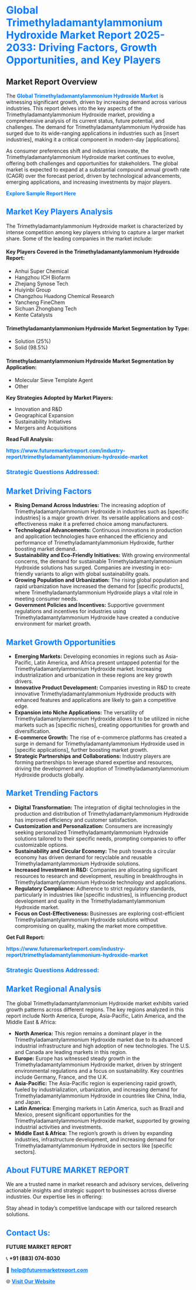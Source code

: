 <h1 style="color: #007BFF;">Global Trimethyladamantylammonium Hydroxide Market Report 2025-2033: Driving Factors, Growth Opportunities, and Key Players</h1>

<section id="overview">
<h2>Market Report Overview</h2>
<p>The <a href="https://www.futuremarketreport.com/industry-report/trimethyladamantylammonium-hydroxide-market" style="color: #007BFF; text-decoration: none;"><strong>Global Trimethyladamantylammonium Hydroxide Market</strong></a> is witnessing significant growth, driven by increasing demand across various industries. This report delves into the key aspects of the Trimethyladamantylammonium Hydroxide market, providing a comprehensive analysis of its current status, future potential, and challenges. The demand for Trimethyladamantylammonium Hydroxide has surged due to its wide-ranging applications in industries such as [insert industries], making it a critical component in modern-day [applications].</p>
<p>As consumer preferences shift and industries innovate, the Trimethyladamantylammonium Hydroxide market continues to evolve, offering both challenges and opportunities for stakeholders. The global market is expected to expand at a substantial compound annual growth rate (CAGR) over the forecast period, driven by technological advancements, emerging applications, and increasing investments by major players.</p>
</section>

<section id="overview">
<p><a href="https://www.futuremarketreport.com/request-sample/reportId=42103" style="color: #007BFF; text-decoration: none;"><strong>Explore Sample Report Here</strong></a></p>
</section>

<section id="key-players">
<h2 style="color: #007BFF;">Market Key Players Analysis</h2>
<p>The Trimethyladamantylammonium Hydroxide market is characterized by intense competition among key players striving to capture a larger market share. Some of the leading companies in the market include:</p>
<h4>Key Players Covered in the Trimethyladamantylammonium Hydroxide Report:</h4>
<ul><li>Anhui Super Chemical</li><li>Hangzhou ICH Biofarm</li><li>Zhejiang Synose Tech</li><li>Huiyinbi Group</li><li>Changzhou Huadong Chemical Research</li><li>Yancheng FineChem</li><li>Sichuan Zhongbang Tech</li><li>Kente Catalysts</li></ul>
<h4>Trimethyladamantylammonium Hydroxide Market Segmentation by Type:</h4>
<ul><li>Solution (25%)</li><li>Solid (98.5%)</li></ul>

<h4>Trimethyladamantylammonium Hydroxide Market Segmentation by Application:</h4>
<ul><li>Molecular Sieve Template Agent</li><li>Other</li></ul>
<p><strong>Key Strategies Adopted by Market Players:</strong></p>
<ul>
<li>Innovation and R&D</li>
<li>Geographical Expansion</li>
<li>Sustainability Initiatives</li>
<li>Mergers and Acquisitions</li>
</ul>
</section>

<section>
<p><strong>Read Full Analysis: </strong></p><a href="https://www.futuremarketreport.com/industry-report/trimethyladamantylammonium-hydroxide-market" style="color: #007BFF; text-decoration: none;"><strong>https://www.futuremarketreport.com/industry-report/trimethyladamantylammonium-hydroxide-market</strong></a>
<h3 style="color: #007BFF;">Strategic Questions Addressed:</h3>
</section>

<section id="driving-factors">
<h2 style="color: #007BFF;">Market Driving Factors</h2>
<ul>
<li><strong>Rising Demand Across Industries:</strong> The increasing adoption of Trimethyladamantylammonium Hydroxide in industries such as [specific industries] is a major growth driver. Its versatile applications and cost-effectiveness make it a preferred choice among manufacturers.</li>
<li><strong>Technological Advancements:</strong> Continuous innovations in production and application technologies have enhanced the efficiency and performance of Trimethyladamantylammonium Hydroxide, further boosting market demand.</li>
<li><strong>Sustainability and Eco-Friendly Initiatives:</strong> With growing environmental concerns, the demand for sustainable Trimethyladamantylammonium Hydroxide solutions has surged. Companies are investing in eco-friendly variants to align with global sustainability goals.</li>
<li><strong>Growing Population and Urbanization:</strong> The rising global population and rapid urbanization have increased the demand for [specific products], where Trimethyladamantylammonium Hydroxide plays a vital role in meeting consumer needs.</li>
<li><strong>Government Policies and Incentives:</strong> Supportive government regulations and incentives for industries using Trimethyladamantylammonium Hydroxide have created a conducive environment for market growth.</li>
</ul>
</section>

<section id="growth-opportunities">
<h2 style="color: #007BFF;">Market Growth Opportunities</h2>
<ul>
<li><strong>Emerging Markets:</strong> Developing economies in regions such as Asia-Pacific, Latin America, and Africa present untapped potential for the Trimethyladamantylammonium Hydroxide market. Increasing industrialization and urbanization in these regions are key growth drivers.</li>
<li><strong>Innovative Product Development:</strong> Companies investing in R&D to create innovative Trimethyladamantylammonium Hydroxide products with enhanced features and applications are likely to gain a competitive edge.</li>
<li><strong>Expansion into Niche Applications:</strong> The versatility of Trimethyladamantylammonium Hydroxide allows it to be utilized in niche markets such as [specific niches], creating opportunities for growth and diversification.</li>
<li><strong>E-commerce Growth:</strong> The rise of e-commerce platforms has created a surge in demand for Trimethyladamantylammonium Hydroxide used in [specific applications], further boosting market growth.</li>
<li><strong>Strategic Partnerships and Collaborations:</strong> Industry players are forming partnerships to leverage shared expertise and resources, driving the development and adoption of Trimethyladamantylammonium Hydroxide products globally.</li>
</ul>
</section>

<section id="trending-factors">
<h2 style="color: #007BFF;">Market Trending Factors</h2>
<ul>
<li><strong>Digital Transformation:</strong> The integration of digital technologies in the production and distribution of Trimethyladamantylammonium Hydroxide has improved efficiency and customer satisfaction.</li>
<li><strong>Customization and Personalization:</strong> Consumers are increasingly seeking personalized Trimethyladamantylammonium Hydroxide solutions tailored to their specific needs, prompting companies to offer customizable options.</li>
<li><strong>Sustainability and Circular Economy:</strong> The push towards a circular economy has driven demand for recyclable and reusable Trimethyladamantylammonium Hydroxide solutions.</li>
<li><strong>Increased Investment in R&D:</strong> Companies are allocating significant resources to research and development, resulting in breakthroughs in Trimethyladamantylammonium Hydroxide technology and applications.</li>
<li><strong>Regulatory Compliance:</strong> Adherence to strict regulatory standards, particularly in industries like [specific industries], is influencing product development and quality in the Trimethyladamantylammonium Hydroxide market.</li>
<li><strong>Focus on Cost-Effectiveness:</strong> Businesses are exploring cost-efficient Trimethyladamantylammonium Hydroxide solutions without compromising on quality, making the market more competitive.</li>
</ul>
</section>

<section>
<p><strong>Get Full Report: </strong></p><a href="https://www.futuremarketreport.com/industry-report/trimethyladamantylammonium-hydroxide-market" style="color: #007BFF; text-decoration: none;"><strong>https://www.futuremarketreport.com/industry-report/trimethyladamantylammonium-hydroxide-market</strong></a>
<h3 style="color: #007BFF;">Strategic Questions Addressed:</h3>
</section>


<section id="regional-analysis">
<h2 style="color: #007BFF;">Market Regional Analysis</h2>
<p>The global Trimethyladamantylammonium Hydroxide market exhibits varied growth patterns across different regions. The key regions analyzed in this report include North America, Europe, Asia-Pacific, Latin America, and the Middle East & Africa:</p>
<ul>
<li><strong>North America:</strong> This region remains a dominant player in the Trimethyladamantylammonium Hydroxide market due to its advanced industrial infrastructure and high adoption of new technologies. The U.S. and Canada are leading markets in this region.</li>
<li><strong>Europe:</strong> Europe has witnessed steady growth in the Trimethyladamantylammonium Hydroxide market, driven by stringent environmental regulations and a focus on sustainability. Key countries include Germany, France, and the U.K.</li>
<li><strong>Asia-Pacific:</strong> The Asia-Pacific region is experiencing rapid growth, fueled by industrialization, urbanization, and increasing demand for Trimethyladamantylammonium Hydroxide in countries like China, India, and Japan.</li>
<li><strong>Latin America:</strong> Emerging markets in Latin America, such as Brazil and Mexico, present significant opportunities for the Trimethyladamantylammonium Hydroxide market, supported by growing industrial activities and investments.</li>
<li><strong>Middle East & Africa:</strong> The region’s growth is driven by expanding industries, infrastructure development, and increasing demand for Trimethyladamantylammonium Hydroxide in sectors like [specific sectors].</li>
</ul>
</section>

<footer>
<h2 style="color: #007BFF;">About FUTURE MARKET REPORT</h2>
<p>We are a trusted name in market research and advisory services, delivering actionable insights and strategic support to businesses across diverse industries. Our expertise lies in offering:</p>

<p>Stay ahead in today’s competitive landscape with our tailored research solutions.</p>

<h2 style="color: #007BFF;">Contact Us:</h2>
<p><strong>FUTURE MARKET REPORT</strong></p>
<p>📞 <strong>+91 (883) 074-8030</strong></p>
<p>📧 <strong><a href="mailto:help@futuremarketreport.com" style="color: #007BFF;">help@futuremarketreport.com</a></strong></p>
<p>🌐 <strong><a href="https://www.futuremarketreport.com/" style="color: #007BFF;">Visit Our Website</a></strong></p>
</footer>